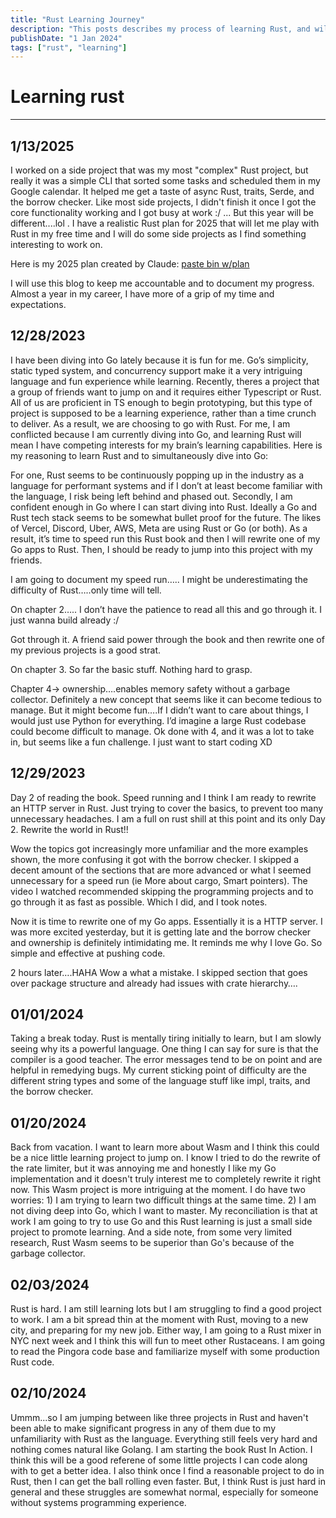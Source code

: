 ```yaml
---
title: "Rust Learning Journey"
description: "This posts describes my process of learning Rust, and will act as a log of my journey"
publishDate: "1 Jan 2024"
tags: ["rust", "learning"]
---
```


# Learning rust

---

## 1/13/2025

I worked on a side project that was my most "complex" Rust project, but really it was a simple CLI
that sorted some tasks and scheduled them in my Google calendar. It helped me get a taste of async Rust, traits, Serde,
and the borrow checker. Like most side projects, I didn't finish it once I got the core functionality working and
I got busy at work :/ ... But this year will be different....lol . I have a realistic Rust plan for 2025
that will let me play with Rust in my free time and I will do some side projects as I find something interesting to work on.

Here is my 2025 plan created by Claude:
<a href="https://pastebin.com/iPLGf09F" target="_blank">paste bin w/plan</a>

I will use this blog to keep me accountable and to document my progress. Almost a year in my career, I have more of a
grip of my time and expectations.

## 12/28/2023

I have been diving into Go lately because it is fun for me. Go’s simplicity, static typed system, and concurrency support make it a very intriguing language and fun experience while learning. Recently, theres a project that a group of friends want to jump on and it requires either Typescript or Rust. All of us are proficient in TS enough to begin prototyping, but this type of project is supposed to be a learning experience, rather than a time crunch to deliver. As a result, we are choosing to go with Rust. For me, I am conflicted because I am currently diving into Go, and learning Rust will mean I have competing interests for my brain’s learning capabilities. Here is my reasoning to learn Rust and to simultaneously dive into Go:

For one, Rust seems to be continuously popping up in the industry as a language for performant systems and if I don’t at least become familiar with the language, I risk being left behind and phased out. Secondly, I am confident enough in Go where I can start diving into Rust. Ideally a Go and Rust tech stack seems to be somewhat bullet proof for the future. The likes of Vercel, Discord, Uber, AWS, Meta are using Rust or Go (or both). As a result, it’s time to speed run this Rust book and then I will rewrite one of my Go apps to Rust. Then, I should be ready to jump into this project with my friends.

I am going to document my speed run….. I might be underestimating the difficulty of Rust…..only time will tell.

On chapter 2….. I don’t have the patience to read all this and go through it. I just wanna build already :/

Got through it. A friend said power through the book and then rewrite one of my previous projects is a good strat.

On chapter 3. So far the basic stuff. Nothing hard to grasp.

Chapter 4→ ownership….enables memory safety without a garbage collector. Definitely a new concept that seems like it can become tedious to manage. But it might become fun….If I didn’t want to care about things, I would just use Python for everything. I’d imagine a large Rust codebase could become difficult to manage. Ok done with 4, and it was a lot to take in, but seems like a fun challenge. I just want to start coding XD

## 12/29/2023

Day 2 of reading the book. Speed running and I think I am ready to rewrite an HTTP server in Rust. Just trying to cover the basics, to prevent too many unnecessary headaches. I am a full on rust shill at this point and its only Day 2. Rewrite the world in Rust!!

Wow the topics got increasingly more unfamiliar and the more examples shown, the more confusing it got with the borrow checker. I skipped a decent amount of the sections that are more advanced or what I seemed unnecessary for a speed run (ie More about cargo, Smart pointers). The video I watched recommended skipping the programming projects and to go through it as fast as possible. Which I did, and I took notes.

Now it is time to rewrite one of my Go apps. Essentially it is a HTTP server. I was more excited yesterday, but it is getting late and the borrow checker and ownership is definitely intimidating me. It reminds me why I love Go. So simple and effective at pushing code.

2 hours later….HAHA Wow a what a mistake. I skipped section that goes over package structure and already had issues with crate hierarchy….

## 01/01/2024

Taking a break today. Rust is mentally tiring initially to learn, but I am slowly seeing why its a powerful language. One thing I can say for sure is that the compiler
is a good teacher. The error messages tend to be on point and are helpful in remedying bugs. My current sticking point of difficulty are the different string types and some
of the language stuff like impl, traits, and the borrow checker.

## 01/20/2024

Back from vacation. I want to learn more about Wasm and I think this could be a nice little learning project to jump on. I know I tried to do the rewrite of the rate limiter, but it was annoying me and honestly I like my Go implementation and it doesn't truly interest me to completely rewrite it right now.
This Wasm project is more intriguing at the moment. I do have two worries: 1) I am trying to learn two difficult things at the same time. 2) I am not diving deep into Go, which I want to master. My reconciliation is that at work I am going to try to use Go and this Rust learning is just a small side project to promote learning. And a side note, from some very limited research, Rust Wasm seems to be superior than Go's because of the garbage collector.

## 02/03/2024

Rust is hard. I am still learning lots but I am struggling to find a good project to work. I am a bit spread thin at the moment with Rust, moving to a new city, and preparing for my new job. Either way, I am going to a Rust mixer in NYC next week and
I think this will fun to meet other Rustaceans. I am going to read the Pingora code base and familiarize myself with some production Rust code.

## 02/10/2024

Ummm...so I am jumping between like three projects in Rust and haven't been able to make significant progress in any of them due to my unfamiliarity with Rust as the language. Everything still feels very hard and nothing
comes natural like Golang. I am starting the book Rust In Action. I think this will be a good referene of some little projects I can code along with to get a better idea. I also think once I find a reasonable
project to do in Rust, then I can get the ball rolling even faster. But, I think Rust is just hard in general and these struggles are somewhat normal, especially for someone without systems programming experience.
